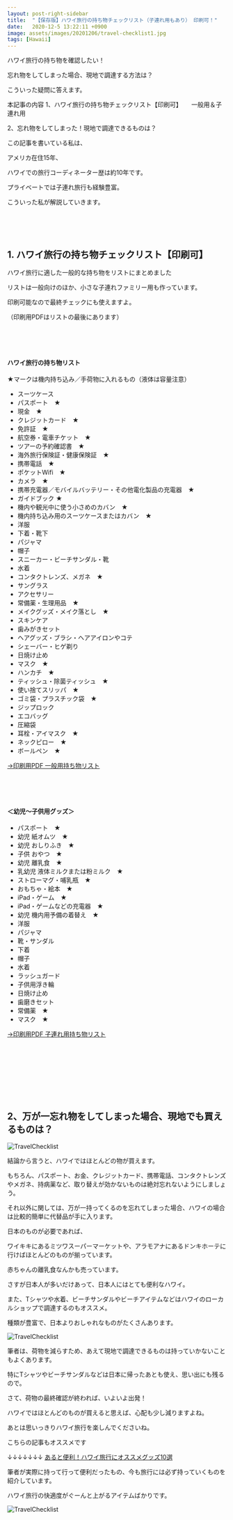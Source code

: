 ```yaml
---
layout: post-right-sidebar
title:  "【保存版】ハワイ旅行の持ち物チェックリスト（子連れ用もあり） 印刷可！"
date:   2020-12-5 13:22:11 +0900
image: assets/images/20201206/travel-checklist1.jpg
tags: [Hawaii]
---
```


ハワイ旅行の持ち物を確認したい！

忘れ物をしてしまった場合、現地で調達する方法は？


こういった疑問に答えます。
<!--more-->


本記事の内容
1、ハワイ旅行の持ち物チェックリスト【印刷可】
　  一般用＆子連れ用

2、忘れ物をしてしまった！現地で調達できるものは？




この記事を書いている私は、

アメリカ在住15年、

ハワイでの旅行コーディネーター歴は約10年です。

プライベートでは子連れ旅行も経験豊富。



こういった私が解説していきます。

<br><br><br>


## 1.  ハワイ旅行の持ち物チェックリスト【印刷可】


ハワイ旅行に適した一般的な持ち物をリストにまとめました

リストは一般向けのほか、小さな子連れファミリー用も作っています。

印刷可能なので最終チェックにも使えますよ。

（印刷用PDFはリストの最後にあります）


<br><br><br>

#### ハワイ旅行の持ち物リスト

★マークは機内持ち込み／手荷物に入れるもの（液体は容量注意）

<ul class="chcklist">
<li>スーツケース</li>
<li>パスポート　★</li>
<li>現金　★</li>
<li>クレジットカード　★</li>
<li>免許証　★</li>
<li>航空券・電車チケット　★</li>
<li>ツアーの予約確認書　★</li>
<li>海外旅行保険証・健康保険証　★</li>
<li>携帯電話　★</li>
<li>ポケットWifi　★</li>
<li>カメラ　★</li>
<li>携帯充電器／モバイルバッテリー・その他電化製品の充電器　★</li>
<li>ガイドブック  ★</li>
<li>機内や観光中に使う小さめのカバン　★</li>
<li>機内持ち込み用のスーツケースまたはカバン　★</li>
<li>洋服</li>
<li>下着・靴下</li>
<li>パジャマ</li>
<li>帽子</li>
<li>スニーカー・ビーチサンダル・靴</li>
<li>水着</li>
<li>コンタクトレンズ、メガネ　★</li>
<li>サングラス</li>
<li>アクセサリー</li>
<li>常備薬・生理用品　★</li>
<li>メイクグッズ・メイク落とし　★</li>
<li>スキンケア</li>
<li>歯みがきセット</li>
<li>ヘアグッズ・ブラシ・ヘアアイロンやコテ</li>
<li>シェーバー・ヒゲ剃り</li>
<li>日焼け止め</li>
<li>マスク　★</li>
<li>ハンカチ　★</li>
<li>ティッシュ・除菌ティッシュ　★</li>
<li>使い捨てスリッパ　★</li>
<li>ゴミ袋・プラスチック袋　★</li>
<li>ジップロック</li>
<li>エコバッグ</li>
<li>圧縮袋</li>
<li>耳栓・アイマスク　★</li>
<li>ネックピロー　★</li>
<li>ボールペン　★</li>
</ul>

<a href="/assets/pdfs/202012 HAWAII持ち物リスト一般用.pdf" target="_blank">→印刷用PDF 一般用持ち物リスト</a>

<br><br><br>

#### ＜幼児〜子供用グッズ＞

<ul class="chcklist">
<li>パスポート　★</li>
<li>幼児 紙オムツ　★</li>
<li>幼児 おしりふき　★</li>
<li>子供 おやつ　★</li>
<li>幼児 離乳食　★</li>
<li>乳幼児  液体ミルクまたは粉ミルク　★</li>
<li>ストローマグ・哺乳瓶　★</li>
<li>おもちゃ・絵本　★</li>
<li>iPad・ゲーム　★</li>
<li>iPad・ゲームなどの充電器　★</li>
<li>幼児 機内用予備の着替え　★</li>
<li>洋服</li>
<li>パジャマ</li>
<li>靴・サンダル</li>
<li>下着</li>
<li>帽子</li>
<li>水着</li>
<li>ラッシュガード</li>
<li>子供用浮き輪</li>
<li>日焼け止め</li>
<li>歯磨きセット</li>
<li>常備薬　★</li>
<li>マスク　★</li>
</ul>

<a href="/assets/pdfs/202012 HAWAII持ち物リスト子連れ用.pdf" target="_blank">→印刷用PDF 子連れ用持ち物リスト</a>

<br><br><br><br><br><br><br>



## 2、万が一忘れ物をしてしまった場合、現地でも買えるものは？

![TravelChecklist](/assets/images/20201206/travel-checklist2.jpg)

結論から言うと、ハワイではほとんどの物が買えます。


もちろん、パスポート、お金、クレジットカード、携帯電話、コンタクトレンズやメガネ、持病薬など、取り替えが効かないものは絶対忘れないようにしましょう。


それ以外に関しては、万が一持ってくるのを忘れてしまった場合、ハワイの場合は比較的簡単に代替品が手に入ります。


日本のものが必要であれば、

ワイキキにあるミツワスーパーマーケットや、アラモアナにあるドンキホーテに行けばほとんどのものが揃っています。

赤ちゃんの離乳食なんかも売っています。


さすが日本人が多いだけあって、日本人にはとても便利なハワイ。


また、Tシャツや水着、ビーチサンダルやビーチアイテムなどはハワイのローカルショップで調達するのもオススメ。

種類が豊富で、日本よりおしゃれなものがたくさんあります。

![TravelChecklist](/assets/images/20201206/travel-checklist4.jpg)


筆者は、荷物を減らすため、あえて現地で調達できるものは持っていかないこともよくあります。

特にTシャツやビーチサンダルなどは日本に帰ったあとも使え、思い出にも残るので。


さて、荷物の最終確認が終われば、いよいよ出発！

ハワイではほとんどのものが買えると思えば、心配も少し減りますよね。

あとは思いっきりハワイ旅行を楽しんでくださいね。



こちらの記事もオススメです

↓↓↓↓↓↓↓
[あると便利！ハワイ旅行にオススメグッズ10選](/2020/12/05/travel-checklist-hawaii.html)


筆者が実際に持って行って便利だったもの、今も旅行には必ず持っていくものを紹介しています。

ハワイ旅行の快適度がぐーんと上がるアイテムばかりです。

![TravelChecklist](/assets/images/20201206/travel-checklist3.jpg)
